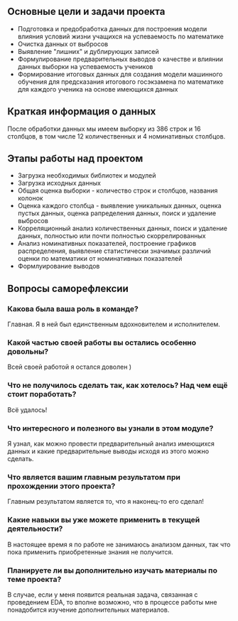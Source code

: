 ## Основные цели и задачи проекта  
* Подготовка и предобработка данных для построения модели влияния условий жизни учащихся на успеваемость по математике  
* Очистка данных от выбросов  
* Выявление "лишних" и дублирующих записей  
* Формулирование предварительных выводов о качестве и влиянии данных выборки на успеваемость учеников  
* Формирование итоговых данных для создания модели машинного обучения для предсказания итогового госэкзамена по математике для каждого ученика на основе имеющихся данных  

## Краткая информация о данных  
После обработки данных мы имеем выборку из 386 строк и 16 столбцов, в том числе 12 количественных и 4 номинативных столбцов.  

##  Этапы работы над проектом  
* Загрузка необходимых библиотек и модулей  
* Загрузка исходных данных  
* Общая оценка выборки - количество строк и столбцов, названия колонок  
* Оценка каждого столбца - выявление уникальных данных, оценка пустых данных, оценка рапределения данных, поиск и удаление выбросов  
* Корреляционный анализ количественных данных, поиск и удаление данных, полностью или почти полностью скоррелированных  
* Анализ номинативных показателей, построение графиков распределения, выявление статистически значимых различий оценки по математики от номинативных показателей  
* Формлуирование выводов  

## Вопросы саморефлексии  

### Какова была ваша роль в команде?
Главная. Я в ней был единственным вдохновителем и исполнителем.  

### Какой частью своей работы вы остались особенно довольны?  
Всей своей работой я остался доволен )  

### Что не получилось сделать так, как хотелось? Над чем ещё стоит поработать?  
Всё удалось!  

### Что интересного и полезного вы узнали в этом модуле?  
Я узнал, как можно провести предварительный анализ имеющихся данных и какие предварительные выводы исходя из этого можно сделать.    

### Что является вашим главным результатом при прохождении этого проекта?  
Главным результатом является то, что я наконец-то его сделал!  

### Какие навыки вы уже можете применить в текущей деятельности?  
В настоящее время я по работе не занимаюсь анализом данных, так что пока применить приобретенные знания не получится.  

### Планируете ли вы дополнительно изучать материалы по теме проекта?   
В случае, если у меня появится реальная задача, связанная с проведением EDA, то вполне возможно, что в процессе работы мне понадобится изучение дополнительных материалов.  

